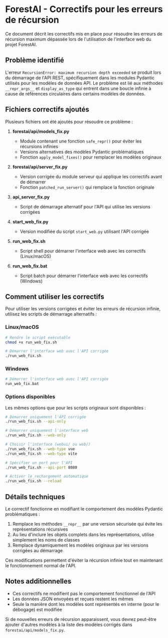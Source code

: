 # ForestAI - Correctifs pour les erreurs de récursion

Ce document décrit les correctifs mis en place pour résoudre les erreurs de récursion maximum dépassée lors de l'utilisation de l'interface web du projet ForestAI.

## Problème identifié

L'erreur `RecursionError: maximum recursion depth exceeded` se produit lors du démarrage de l'API REST, spécifiquement dans les modules Pydantic utilisés pour les modèles de données API. Le problème est lié aux méthodes `__repr_args__` et `display_as_type` qui entrent dans une boucle infinie à cause de références circulaires dans certains modèles de données.

## Fichiers correctifs ajoutés

Plusieurs fichiers ont été ajoutés pour résoudre ce problème :

1. **forestai/api/models_fix.py**
   - Module contenant une fonction `safe_repr()` pour éviter les récursions infinies
   - Versions alternatives des modèles Pydantic problématiques
   - Fonction `apply_model_fixes()` pour remplacer les modèles originaux

2. **forestai/api/server_fix.py**
   - Version corrigée du module serveur qui applique les correctifs avant de démarrer
   - Fonction `patched_run_server()` qui remplace la fonction originale

3. **api_server_fix.py**
   - Script de démarrage alternatif pour l'API qui utilise les versions corrigées

4. **start_web_fix.py**
   - Version modifiée du script `start_web.py` utilisant l'API corrigée

5. **run_web_fix.sh**
   - Script shell pour démarrer l'interface web avec les correctifs (Linux/macOS)

6. **run_web_fix.bat**
   - Script batch pour démarrer l'interface web avec les correctifs (Windows)

## Comment utiliser les correctifs

Pour utiliser les versions corrigées et éviter les erreurs de récursion infinie, utilisez les scripts de démarrage alternatifs :

### Linux/macOS

```bash
# Rendre le script exécutable
chmod +x run_web_fix.sh

# Démarrer l'interface web avec l'API corrigée
./run_web_fix.sh
```

### Windows

```bash
# Démarrer l'interface web avec l'API corrigée
run_web_fix.bat
```

### Options disponibles

Les mêmes options que pour les scripts originaux sont disponibles :

```bash
# Démarrer uniquement l'API corrigée
./run_web_fix.sh --api-only

# Démarrer uniquement l'interface web
./run_web_fix.sh --web-only

# Choisir l'interface (webui/ ou web/)
./run_web_fix.sh --web-type vue
./run_web_fix.sh --web-type vite

# Spécifier un port pour l'API
./run_web_fix.sh --api-port 8080

# Activer le rechargement automatique
./run_web_fix.sh --reload
```

## Détails techniques

Le correctif fonctionne en modifiant le comportement des modèles Pydantic problématiques :

1. Remplace les méthodes `__repr__` par une version sécurisée qui évite les représentations récursives
2. Au lieu d'inclure les objets complets dans les représentations, utilise simplement les noms de classes
3. Remplace dynamiquement les modèles originaux par les versions corrigées au démarrage

Ces modifications permettent d'éviter la récursion infinie tout en maintenant le fonctionnement normal de l'API.

## Notes additionnelles

- Ces correctifs ne modifient pas le comportement fonctionnel de l'API
- Les données JSON envoyées et reçues restent les mêmes
- Seule la manière dont les modèles sont représentés en interne (pour le débogage) est modifiée

Si de nouvelles erreurs de récursion apparaissent, vous devrez peut-être ajouter d'autres modèles à la liste des modèles corrigés dans `forestai/api/models_fix.py`.
